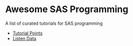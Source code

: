 # Awesome SAS Programming 

A list of curated tutorials for SAS programming

- [Tutorial Points](https://www.tutorialspoint.com/sas/index.htm)
- [Listen Data](https://www.listendata.com/p/sas-tutorials.html)
